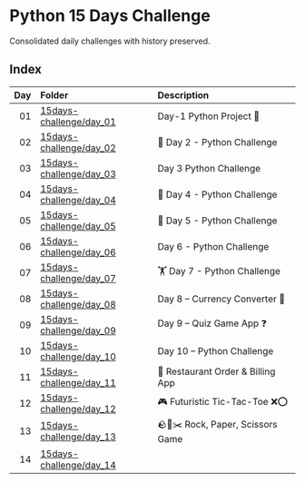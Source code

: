 ﻿# Python 15 Days Challenge

Consolidated daily challenges with history preserved.

## Index
| Day | Folder | Description |
|---:|:-------|:------------|
| 01 | [15days-challenge/day_01](15days-challenge/day_01/) | Day-1 Python Project 🐍 |
| 02 | [15days-challenge/day_02](15days-challenge/day_02/) | 🚀 Day 2 - Python Challenge |
| 03 | [15days-challenge/day_03](15days-challenge/day_03/) | Day 3 Python Challenge |
| 04 | [15days-challenge/day_04](15days-challenge/day_04/) | 🚀 Day 4 - Python Challenge |
| 05 | [15days-challenge/day_05](15days-challenge/day_05/) | 🚀 Day 5 - Python Challenge |
| 06 | [15days-challenge/day_06](15days-challenge/day_06/) | Day 6 - Python Challenge |
| 07 | [15days-challenge/day_07](15days-challenge/day_07/) | 🏋️ Day 7 - Python Challenge |
| 08 | [15days-challenge/day_08](15days-challenge/day_08/) | Day 8 – Currency Converter 💱 |
| 09 | [15days-challenge/day_09](15days-challenge/day_09/) | Day 9 – Quiz Game App ❓ |
| 10 | [15days-challenge/day_10](15days-challenge/day_10/) | Day 10 – Python Challenge |
| 11 | [15days-challenge/day_11](15days-challenge/day_11/) | 🍔 Restaurant Order & Billing App |
| 12 | [15days-challenge/day_12](15days-challenge/day_12/) | 🎮 Futuristic Tic-Tac-Toe ❌⭕ |
| 13 | [15days-challenge/day_13](15days-challenge/day_13/) | 🪨📜✂️ Rock, Paper, Scissors Game |
| 14 | [15days-challenge/day_14](15days-challenge/day_14/) |  |


